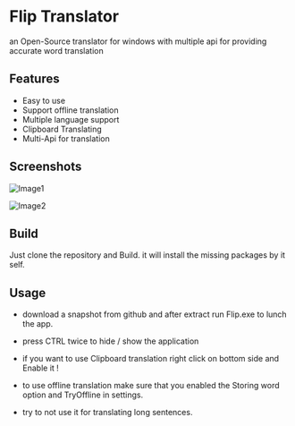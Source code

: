 
# Flip Translator

an Open-Source translator for windows with multiple api for providing accurate word translation




## Features

- Easy to use
- Support offline translation
- Multiple language support
- Clipboard Translating
- Multi-Api for translation

## Screenshots

![Image1](https://github.com/CodDeity/Flip-Translator/assets/137655218/9b199683-57d5-493f-a0ae-bc035346c225)

![Image2](https://github.com/CodDeity/Flip-Translator/assets/137655218/28b17170-8c0b-4324-9508-e0cfffc52430)


## Build
Just clone the repository and Build. it will install the missing packages by it self.


## Usage

- download a snapshot from github and after extract run Flip.exe to lunch the app.

- press CTRL twice to hide / show the application

- if you want to use Clipboard translation right click on bottom side and Enable it !

- to use offline translation make sure that you enabled the Storing word option and TryOffline in settings.

- try to not use it for translating long sentences.


